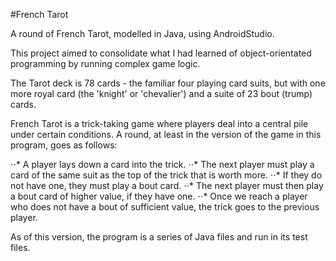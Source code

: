 #French Tarot

A round of French Tarot, modelled in Java, using AndroidStudio.

This project aimed to consolidate what I had learned of object-orientated programming by running complex game logic.

The Tarot deck is 78 cards - the familiar four playing card suits, but with one more royal card (the 'knight' or 'chevalier') and a suite of 23 bout (trump) cards. 

French Tarot is a trick-taking game where players deal into a central pile under certain conditions. A round, at least in the version of the game in this program, goes as follows:

⋅⋅* A player lays down a card into the trick.
⋅⋅* The next player must play a card of the same suit as the top of the trick that is worth more. 
⋅⋅* If they do not have one, they must play a bout card. 
⋅⋅* The next player must then play a bout card of higher value, if they have one. 
⋅⋅* Once we reach a player who does not have a bout of sufficient value, the trick goes to the previous player.

As of this version, the program is a series of Java files and run in its test files.
